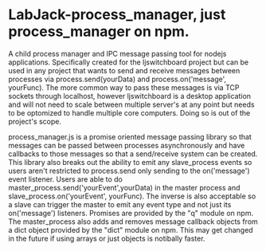 LabJack-process_manager, just process_manager on npm.
=======================

A child process manager and IPC message passing tool for nodejs applications.  Specifically created for the ljswitchboard project but can be used in any project that wants to send and receive messages between processes via process.send(yourData) and process.on('message', yourFunc).  The more common way to pass these messages is via TCP sockets through localhost, however ljswitchboard is a desktop application and will not need to scale between multiple server's at any point but needs to be optomized to handle multiple core computers.  Doing so is out of the project's scope.

process_manager.js is a promise oriented message passing library so that messages can be passed between processes asynchronously and have callbacks to those messages so that a send/receive system can be created.  This library also breaks out the ability to emit any slave_process events so users aren't restricted to process.send only sending to the on('message') event listener.  Users are able to do master_process.send('yourEvent',yourData) in the master process and slave_process.on('yourEvent', yourFunc).  The inverse is also acceptable so a slave can trigger the master to emit any event type and not just its on('message') listeners.  Promises are provided by the "q" module on npm.  The master_process also adds and removes message callback objects from a dict object provided by the "dict" module on npm.  This may get changed in the future if using arrays or just objects is notibally faster.
